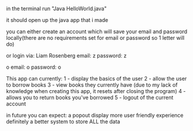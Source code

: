 in the terminal run "Java HelloWorld.java"

it should open up the java app that i made

you can either create an account which will save your email and password locally(there are no requirements set for email or password so 1 letter will do)

or 
login via:
Liam Rosenberg
email: z
password: z

o
email: o
password: o

This app can currently:
1 - display the basics of the user
2 - allow the user to borrow books
3 - view books they currently have (due to my lack of knowledge when creating this app, it resets after closing the program)
4 - allows you to return books you've borrowed
5 - logout of the current account

in future you can expect: 
a popout display 
more user friendly experience
definitely a better system to store ALL the data

